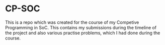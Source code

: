 # CP-SOC
This is a repo which was created for the course of my Competive Programming in SoC. This contains my submissions during the timeline of the project and also various practise problems, which I had done during the course.
